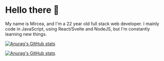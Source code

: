 # Hello there 👋

My name is Mircea, and I'm a 22 year old full stack web developer. I mainly code in JavaScript, using React/Svelte and NodeJS, but I'm constantly learning new things. 

[![Anurag's GitHub stats](https://github-readme-stats.vercel.app/api?username=PCRinus)](https://github.com/anuraghazra/github-readme-stats)

[![Anurag's GitHub stats](https://github-readme-stats.vercel.app/api?username=PCRinus)](https://github.com/anuraghazra/github-readme-stats)



<!--
**PCRinus/PCRinus** is a ✨ _special_ ✨ repository because its `README.md` (this file) appears on your GitHub profile.

Here are some ideas to get you started:

- 🔭 I’m currently working on ...
- 🌱 I’m currently learning ...
- 👯 I’m looking to collaborate on ...
- 🤔 I’m looking for help with ...
- 💬 Ask me about ...
- 📫 How to reach me: ...
- 😄 Pronouns: ...
- ⚡ Fun fact: ...
-->
